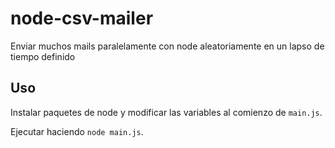 # node-csv-mailer
Enviar muchos mails paralelamente con node aleatoriamente en un lapso de tiempo definido

## Uso
Instalar paquetes de node y modificar las variables al comienzo de `main.js`.

Ejecutar haciendo `node main.js`.
